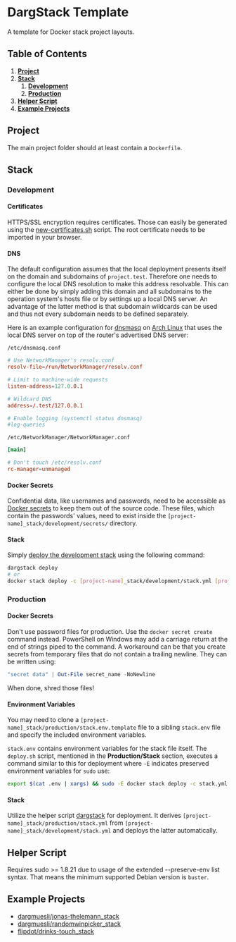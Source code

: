 # DargStack Template
A template for Docker stack project layouts.

## Table of Contents
1. **[Project](#project)**
1. **[Stack](#stack)**
    1. **[Development](#development)**
    1. **[Production](#production)**
1. **[Helper Script](#helper-script)**
1. **[Example Projects](#example-projects)**

## Project
The main project folder should at least contain a `Dockerfile`.

## Stack

### Development

#### Certificates
HTTPS/SSL encryption requires certificates. Those can easily be generated using the [new-certificates.sh](https://gist.github.com/Dargmuesli/538a2c382c009f4620803679c8172c9d) script. The root certificate needs to be imported in your browser.

#### DNS
The default configuration assumes that the local deployment presents itself on the domain and subdomains of `project.test`. Therefore one needs to configure the local DNS resolution to make this address resolvable. This can either be done by simply adding this domain and all subdomains to the operation system's hosts file or by settings up a local DNS server. An advantage of the latter method is that subdomain wildcards can be used and thus not every subdomain needs to be defined separately.

Here is an example configuration for [dnsmasq](https://en.wikipedia.org/wiki/Dnsmasq) on [Arch Linux](https://www.archlinux.org/) that uses the local DNS server on top of the router's advertised DNS server:

`/etc/dnsmasq.conf`
```conf
# Use NetworkManager's resolv.conf
resolv-file=/run/NetworkManager/resolv.conf

# Limit to machine-wide requests
listen-address=127.0.0.1

# Wildcard DNS
address=/.test/127.0.0.1

# Enable logging (systemctl status dnsmasq)
#log-queries
```

`/etc/NetworkManager/NetworkManager.conf`
```conf
[main]

# Don't touch /etc/resolv.conf
rc-manager=unmanaged
```

#### Docker Secrets
Confidential data, like usernames and passwords, need to be accessible as [Docker secrets](https://docs.docker.com/engine/swarm/secrets/) to keep them out of the source code. These files, which contain the passwords' values, need to exist inside the `[project-name]_stack/development/secrets/` directory.

#### Stack
Simply [deploy the development stack](https://docs.docker.com/engine/reference/commandline/stack_deploy/) using the following command:

```bash
dargstack deploy
# or
docker stack deploy -c [project-name]_stack/development/stack.yml [project-name]
```

### Production

#### Docker Secrets
Don't use password files for production. Use the `docker secret create` command instead. PowerShell on Windows may add a carriage return at the end of strings piped to the command. A workaround can be that you create secrets from temporary files that do not contain a trailing newline. They can be written using:

```PowerShell
"secret data" | Out-File secret_name -NoNewline
```

When done, shred those files!

#### Environment Variables
You may need to clone a `[project-name]_stack/production/stack.env.template` file to a sibling `stack.env` file and specify the included environment variables.

`stack.env` contains environment variables for the stack file itself. The `deploy.sh` script, mentioned in the **Production/Stack** section, executes a command similar to this for deployment where `-E` indicates preserved environment variables for `sudo` use:

```Bash
export $(cat .env | xargs) && sudo -E docker stack deploy -c stack.yml [project-name]
```

<!-- requires further explanation

`traefik.env` sets provider credentials for DNS authentication as environment variables for the traefik service.-->

#### Stack
Utilize the helper script [dargstack](https://github.com/dargmuesli/dargstack_template/blob/master/dargstack) for deployment. It derives `[project-name]_stack/production/stack.yml` from `[project-name]_stack/development/stack.yml` and deploys the latter automatically.


## Helper Script

Requires sudo >= 1.8.21 due to usage of the extended --preserve-env list syntax.
That means the minimum supported Debian version is `buster`.


## Example Projects

- [dargmuesli/jonas-thelemann_stack](https://github.com/dargmuesli/jonas-thelemann_stack/)
- [dargmuesli/randomwinpicker_stack](https://github.com/dargmuesli/randomwinpicker_stack/)
- [flipdot/drinks-touch_stack](https://github.com/flipdot/drinks-touch_stack/)
